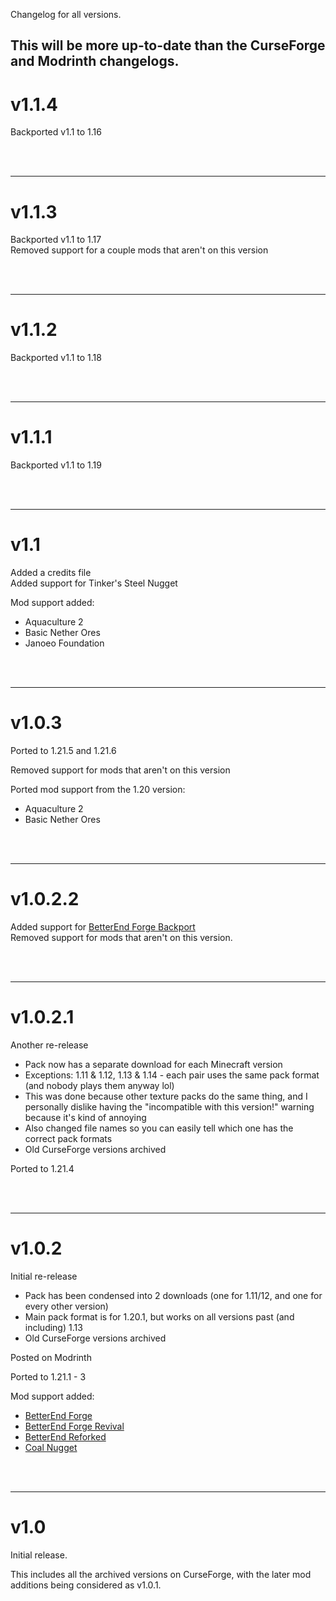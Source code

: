 Changelog for all versions.

This will be more up-to-date than the CurseForge and Modrinth changelogs.
--------------------------------------------------

# v1.1.4

Backported v1.1 to 1.16


<br /> <br />

--------------------------------------------------
# v1.1.3

Backported v1.1 to 1.17<br />
Removed support for a couple mods that aren't on this version


<br /> <br />

--------------------------------------------------
# v1.1.2

Backported v1.1 to 1.18


<br /> <br />

--------------------------------------------------
# v1.1.1

Backported v1.1 to 1.19

<br /> <br />

--------------------------------------------------

# v1.1

Added a credits file<br />
Added support for Tinker's Steel Nugget<br />

Mod support added:
- Aquaculture 2
- Basic Nether Ores
- Janoeo Foundation


<br /> <br />

--------------------------------------------------
# v1.0.3

Ported to 1.21.5 and 1.21.6

Removed support for mods that aren't on this version

Ported mod support from the 1.20 version:
- Aquaculture 2
- Basic Nether Ores


<br /> <br />

--------------------------------------------------
# v1.0.2.2

Added support for [BetterEnd Forge Backport](https://www.curseforge.com/minecraft/mc-mods/betterendforge-backport)<br />
Removed support for mods that aren't on this version.


<br /> <br />

--------------------------------------------------
# v1.0.2.1

Another re-release
- Pack now has a separate download for each Minecraft version
- Exceptions: 1.11 & 1.12, 1.13 & 1.14 - each pair uses the same pack format (and nobody plays them anyway lol)
- This was done because other texture packs do the same thing, and I personally dislike having the "incompatible with this version!" warning because it's kind of annoying
- Also changed file names so you can easily tell which one has the correct pack formats
- Old CurseForge versions archived

Ported to 1.21.4


<br /> <br />

--------------------------------------------------
# v1.0.2

Initial re-release
- Pack has been condensed into 2 downloads (one for 1.11/12, and one for every other version)
- Main pack format is for 1.20.1, but works on all versions past (and including) 1.13
- Old CurseForge versions archived

Posted on Modrinth

Ported to 1.21.1 - 3

Mod support added:
- [BetterEnd Forge](https://www.curseforge.com/minecraft/mc-mods/betterend-forge-port)
- [BetterEnd Forge Revival](https://www.curseforge.com/minecraft/mc-mods/betterend-forge-revival)
- [BetterEnd Reforked](https://www.curseforge.com/minecraft/mc-mods/betterend-re-forked)
- [Coal Nugget](https://www.curseforge.com/minecraft/mc-mods/coal-nugget)


<br /> <br />

--------------------------------------------------
# v1.0

Initial release.

This includes all the archived versions on CurseForge, with the later mod additions being considered as v1.0.1.